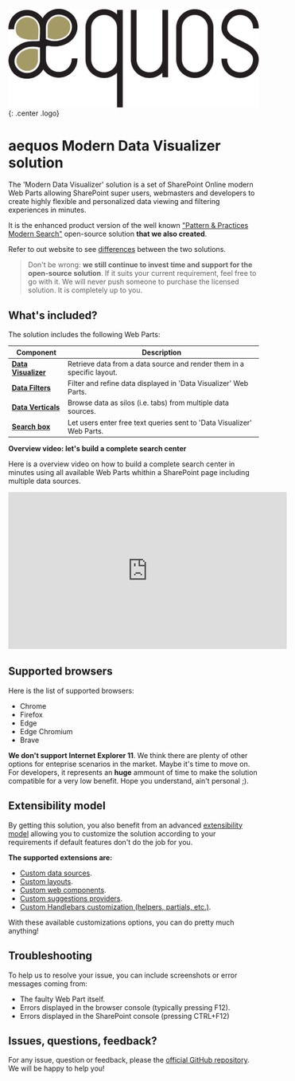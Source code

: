 !["aequos"](./assets/aequos_logo_noir.png){: .center .logo}

# aequos Modern Data Visualizer solution

The 'Modern Data Visualizer' solution is a set of SharePoint Online modern Web Parts allowing SharePoint super users, webmasters and developers to create highly flexible and personalized data viewing and filtering experiences in minutes.

It is the enhanced product version of the well known ["Pattern & Practices Modern Search"](https://github.com/microsoft-search/pnp-modern-search) open-source solution **that we also created**.

Refer to out website to see [differences]() between the two solutions.

> Don't be wrong: **we still continue to invest time and support for the open-source solution**. If it suits your current requirement, feel free to go with it. We will never push someone to purchase the licensed solution. It is completely up to you.

## What's included?

The solution includes the following Web Parts:

| Component | Description |
| --------- | ----------- |
| **[Data Visualizer](./usage/data-visualizer/index.md)** | Retrieve data from a data source and render them in a specific layout.
| **[Data Filters](./usage/data-filters/index.md)** | Filter and refine data displayed in 'Data Visualizer' Web Parts.
| **[Data Verticals](./usage/data-verticals/index.md)** | Browse data as silos (i.e. tabs) from multiple data sources.
| **[Search box](./usage/search-box/index.md)** | Let users enter free text queries sent to 'Data Visualizer' Web Parts.

**Overview video: let's build a complete search center**

Here is a overview video on how to build a complete search center in minutes using all available Web Parts whithin a SharePoint page including multiple data sources.

<iframe width="560" height="315" src="https://www.youtube.com/embed/EECqOBWq3wo" frameborder="0" allow="accelerometer; autoplay; encrypted-media; gyroscope; picture-in-picture" allowfullscreen></iframe>

## Supported browsers

Here is the list of supported browsers:

- Chrome
- Firefox
- Edge
- Edge Chromium
- Brave

**We don't support Internet Explorer 11**. We think there are plenty of other options for enteprise scenarios in the market. Maybe it's time to move on. For developers, it represents an **huge** ammount of time to make the solution compatible for a very low benefit. Hope you understand, ain't personal ;).

## Extensibility model

By getting this solution, you also benefit from an advanced [extensibility model](./extensibility/index.md) allowing you to customize the solution according to your requirements if default features don't do the job for you. 

**The supported extensions are:**

- [Custom data sources](./extensibility/custom_data_source.md).
- [Custom layouts](./extensibility/custom_layout.md).
- [Custom web components](./extensibility/custom_web_component.md).
- [Custom suggestions providers](./extensibility/custom_suggestions_provider.md).
- [Custom Handlebars customization (helpers, partials, etc.)](./extensibility/handlebars_customizations.md).

With these available customizations options, you can do pretty much anything!

## Troubleshooting

To help us to resolve your issue, you can include screenshots or error messages coming from:

- The faulty Web Part itself. 
- Errors displayed in the browser console (typically pressing F12).
- Errors displayed in the SharePoint console (pressing CTRL+F12)

## Issues, questions, feedback?

For any issue, question or feedback, please the [official GitHub repository](https://github.com/aequos-solutions/modern-data-visualizer/issues). We will be happy to help you!